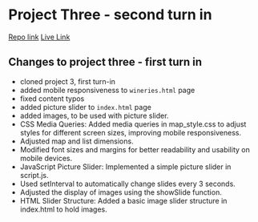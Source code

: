 # Project Three - second turn in

[Repo link](https://github.com/number1pride/webdev_project_three_b)
[Live Link](https://number1pride.github.io/webdev_project_three_b/)

## Changes to project three - first turn in

- cloned project 3, first turn-in
- added mobile responsiveness to `wineries.html` page
- fixed content typos
- added picture slider to `index.html` page
- added images, to be used with picture slider.
- CSS Media Queries: Added media queries in map_style.css to adjust styles for different screen sizes, improving mobile responsiveness.
- Adjusted map and list dimensions.
- Modified font sizes and margins for better readability and usability on mobile devices.
- JavaScript Picture Slider: Implemented a simple picture slider in script.js.
- Used setInterval to automatically change slides every 3 seconds.
- Adjusted the display of images using the showSlide function.
- HTML Slider Structure: Added a basic image slider structure in index.html to hold images.

